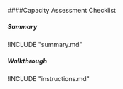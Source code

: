 ####Capacity Assessment Checklist

##### Summary
!INCLUDE "summary.md"

##### Walkthrough
!INCLUDE "instructions.md"
